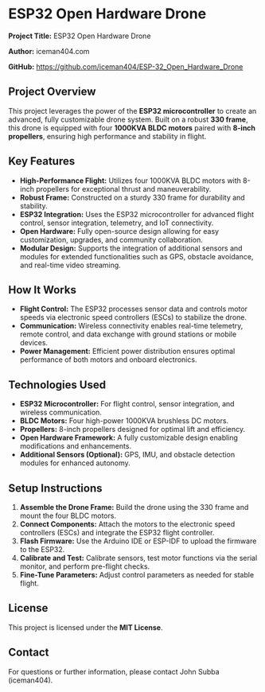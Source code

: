 # ESP32 Open Hardware Drone

**Project Title:** ESP32 Open Hardware Drone

**Author:** iceman404.com

**GitHub:** https://github.com/iceman404/ESP-32_Open_Hardware_Drone

## Project Overview
This project leverages the power of the **ESP32 microcontroller** to create an advanced, fully customizable drone system. Built on a robust **330 frame**, this drone is equipped with four **1000KVA BLDC motors** paired with **8-inch propellers**, ensuring high performance and stability in flight.

## Key Features
- **High-Performance Flight:** Utilizes four 1000KVA BLDC motors with 8-inch propellers for exceptional thrust and maneuverability.
- **Robust Frame:** Constructed on a sturdy 330 frame for durability and stability.
- **ESP32 Integration:** Uses the ESP32 microcontroller for advanced flight control, sensor integration, telemetry, and IoT connectivity.
- **Open Hardware:** Fully open-source design allowing for easy customization, upgrades, and community collaboration.
- **Modular Design:** Supports the integration of additional sensors and modules for extended functionalities such as GPS, obstacle avoidance, and real-time video streaming.

## How It Works
- **Flight Control:** The ESP32 processes sensor data and controls motor speeds via electronic speed controllers (ESCs) to stabilize the drone.
- **Communication:** Wireless connectivity enables real-time telemetry, remote control, and data exchange with ground stations or mobile devices.
- **Power Management:** Efficient power distribution ensures optimal performance of both motors and onboard electronics.

## Technologies Used
- **ESP32 Microcontroller:** For flight control, sensor integration, and wireless communication.
- **BLDC Motors:** Four high-power 1000KVA brushless DC motors.
- **Propellers:** 8-inch propellers designed for optimal lift and efficiency.
- **Open Hardware Framework:** A fully customizable design enabling modifications and enhancements.
- **Additional Sensors (Optional):** GPS, IMU, and obstacle detection modules for enhanced autonomy.

## Setup Instructions
1. **Assemble the Drone Frame:** Build the drone using the 330 frame and mount the four BLDC motors.
2. **Connect Components:** Attach the motors to the electronic speed controllers (ESCs) and integrate the ESP32 flight controller.
3. **Flash Firmware:** Use the Arduino IDE or ESP-IDF to upload the firmware to the ESP32.
4. **Calibrate and Test:** Calibrate sensors, test motor functions via the serial monitor, and perform pre-flight checks.
5. **Fine-Tune Parameters:** Adjust control parameters as needed for stable flight.


## License
This project is licensed under the **MIT License**.

## Contact
For questions or further information, please contact John Subba (iceman404).
